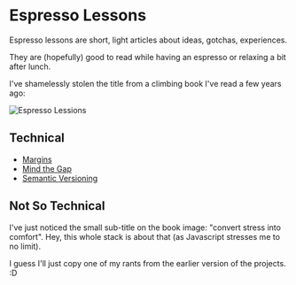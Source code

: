 # Espresso Lessons

Espresso lessons are short, light articles about ideas, gotchas, experiences.

They are (hopefully) good to read while having an espresso or relaxing a bit after lunch.

I've shamelessly stolen the title from a climbing book I've read a few years ago:

![Espresso Lessions](https://m.media-amazon.com/images/I/51CYe3Qz5iL.jpg)

## Technical

* [Margins](Margins.md)
* [Mind the Gap](MindTheGap.md)
* [Semantic Versioning](SemanticVersioning.md)

## Not So Technical

I've just noticed the small sub-title on the book image: "convert stress into comfort". Hey, this whole stack is about that (as Javascript stresses me to no limit).

I guess I'll just copy one of my rants from the earlier version of the projects. :D
